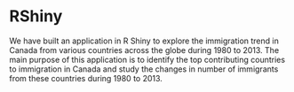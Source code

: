 # RShiny
We have built an application in R Shiny to explore the immigration trend in Canada from various countries across the globe during 1980 to 2013. The main purpose of this application is to identify the top contributing countries to immigration in Canada and study the changes in number of immigrants from these countries during 1980 to 2013.
